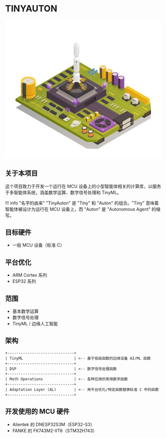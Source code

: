 # TINYAUTON

![封面](cover.jpg)

## 关于本项目

这个项目致力于开发一个运行在 MCU 设备上的小型智能体相关的计算库，以服务于多智能体系统，涵盖数学运算、数字信号处理和 TinyML。

!!! info "名字的由来"
    "TinyAuton" 是 "Tiny" 和 "Auton" 的组合。"Tiny" 意味着智能体被设计为运行在 MCU 设备上，而 "Auton" 是 "Autonomous Agent" 的缩写。

## 目标硬件

- 一般 MCU 设备（标准 C）

## 平台优化

- ARM Cortex 系列
- ESP32 系列

## 范围

- 基本数学运算
- 数字信号处理
- TinyML / 边缘人工智能

## 架构

```txt
+------------------------------+
| TinyML                       | <-- 基于低级函数的边缘设备 AI/ML 函数
+------------------------------+
| DSP                          | <-- 数字信号处理函数
+------------------------------+
| Math Operations              | <-- 各种应用的常用数学函数
+------------------------------+
| Adaptation Layer (AL)        | <-- 用平台优化/特定函数替换标准 C 中的函数
+------------------------------+
```

## 开发使用的 MCU 硬件

- Alientek 的 DNESP32S3M（ESP32-S3）
- FANKE 的 FK743M2-IIT6（STM32H743）